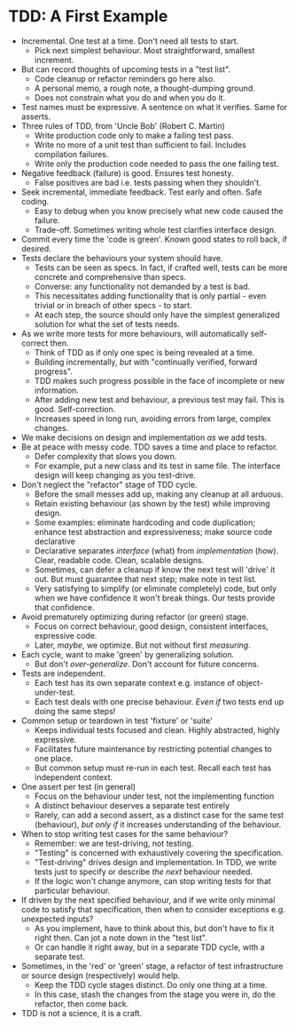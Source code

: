 # TDD: A First Example

- Incremental. One test at a time. Don't need all tests to start.
    - Pick next simplest behaviour. Most straightforward, smallest increment.
- But can record thoughts of upcoming tests in a "test list".
    - Code cleanup or refactor reminders go here also.
    - A personal memo, a rough note, a thought-dumping ground.
    - Does not constrain what you do and when you do it.
- Test names must be expressive. A sentence on what it verifies. Same for asserts.
- Three rules of TDD, from 'Uncle Bob' (Robert C. Martin)
    - Write production code only to make a failing test pass.
    - Write no more of a unit test than sufficient to fail. Includes compilation failures.
    - Write only the production code needed to pass the one failing test.
- Negative feedback (failure) is good. Ensures test honesty.
    - False positives are bad i.e. tests passing when they shouldn't.
- Seek incremental, immediate feedback. Test early and often. Safe coding.
    - Easy to debug when you know precisely what new code caused the failure.
    - Trade-off. Sometimes writing whole test clarifies interface design.
- Commit every time the 'code is green'. Known good states to roll back, if desired.
- Tests declare the behaviours your system should have.
    - Tests can be seen as specs. In fact, if crafted well, tests can be more concrete and comprehensive than specs.
    - Converse: any functionality not demanded by a test is bad.
    - This necessitates adding functionality that is only partial - even trivial or in breach of other specs - to start.
    - At each step, the source should only have the simplest generalized solution for what the set of tests needs.
- As we write more tests for more behaviours, will automatically self-correct then.
    - Think of TDD as if only one spec is being revealed at a time.
    - Building incrementally, *but* with "continually verified, forward progress".
    - TDD makes such progress possible in the face of incomplete or new information.
    - After adding new test and behaviour, a previous test may fail. This is good. Self-correction.
    - Increases speed in long run, avoiding errors from large, complex changes.
- We make decisions on design and implementation *as* we add tests.
- Be at peace with messy code. TDD saves a time and place to refactor.
    - Defer complexity that slows you down.
    - For example, put a new class and its test in same file. The interface design will keep changing as you test-drive.
- Don't neglect the "refactor" stage of TDD cycle.
    - Before the small messes add up, making any cleanup at all arduous.
    - Retain existing behaviour (as shown by the test) while improving design.
    - Some examples: eliminate hardcoding and code duplication; enhance test abstraction and expressiveness; make source code declarative
    - Declarative separates _interface_ (what) from _implementation_ (how). Clear, readable code. Clean, scalable designs.
    - Sometimes, can defer a cleanup if know the next test will 'drive' it out. But must guarantee that next step; make note in test list.
    - Very satisfying to simplify (or eliminate completely) code, but only when we have confidence it won't break things. Our tests provide that confidence.
- Avoid prematurely optimizing during refactor (or green) stage.
    - Focus on correct behaviour, good design, consistent interfaces, expressive code.
    - Later, _maybe_, we optimize. But not without first _measuring_.
- Each cycle, want to make 'green' by generalizing solution.
    - But don't _over-generalize_. Don't account for future concerns.
- Tests are independent.
    - Each test has its own separate context e.g. instance of object-under-test.
    - Each test deals with one precise behaviour. *Even if* two tests end up doing the same steps!
- Common setup or teardown in test 'fixture' or 'suite'
    - Keeps individual tests focused and clean. Highly abstracted, highly expressive.
    - Facilitates future maintenance by restricting potential changes to one place.
    - But common setup must re-run in each test. Recall each test has independent context.
- One assert per test (in general)
    - Focus on the behaviour under test, not the implementing function
    - A distinct behaviour deserves a separate test entirely
    - Rarely, can add a second assert, as a distinct case for the same test (behaviour), _but only if_ it increases understanding of the behaviour.
- When to stop writing test cases for the same behaviour?
    - Remember: we are test-driving, not testing.
    - "Testing" is concerned with exhaustively covering the specification.
    - "Test-driving" drives design and implementation. In TDD, we write tests just to specify or describe _the next_ behaviour needed.
    - If the logic won't change anymore, can stop writing tests for that particular behaviour.
- If driven by the next specified behaviour, and if we write only minimal code to satisfy that specification, then when to consider exceptions e.g. unexpected inputs?
    - As you implement, have to think about this, but don't have to fix it right then. Can jot a note down in the "test list".
    - Or can handle it right away, but in a separate TDD cycle, with a separate test.
- Sometimes, in the 'red' or 'green' stage, a refactor of test infrastructure or source design (respectively) would help.
    - Keep the TDD cycle stages distinct. Do only one thing at a time.
    - In this case, stash the changes from the stage you were in, do the refactor, then come back.
- TDD is not a science, it is a craft.
